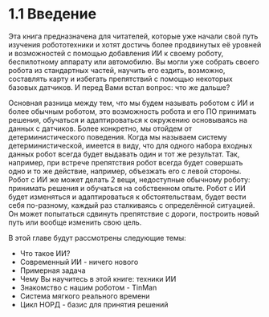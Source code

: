 # 1.1 Введение

Эта книга предназначена для читателей, которые уже начали свой путь изучения робототехники и хотят достичь более продвинутых её уровней и возможностей с помощью добавления ИИ к своему роботу, беспилотному аппарату или автомобилю. Вы могли уже собрать своего робота из стандартных частей, научить его ездить, возможно, составлять карту и избегать препятствий с помощью некоторых базовых датчиков. И перед Вами встал вопрос: что же дальше?

Основная разница между тем, что мы будем называть роботом с ИИ и более обычным роботом, это возможность робота и его ПО принимать решения, обучаться и адаптироваться к окружению основываясь на данных с датчиков. Более конкретно, мы отойдем от детерминистического поведения. Когда мы называем систему детерминистической, имеется в виду, что для одного набора входных данных робот всегда будет выдавать один и тот же результат. Так, например, при встрече препятствия робот всегда будет совершать одно и то же действие, например, объезжать его с левой стороны. Робот с ИИ же может делать 2 вещи, недоступные обычному роботу: принимать решения и обучаться на собственном опыте. Робот с ИИ будет изменяться и адаптироваться к обстоятельствам, будет вести себя по-разному, каждый раз сталкиваясь с определённой ситуацией. Он может попытаться сдвинуть препятствие с дороги, построить новый путь или вообще изменить свою цель.

В этой главе будут рассмотрены следующие темы:

* Что такое ИИ?
* Современный ИИ - ничего нового
* Примерная задача
* Чему Вы научитесь в этой книге: техники ИИ
* Знакомство с нашим роботом - TinMan
* Система мягкого реального времени
* Цикл НОРД - базис для принятия решений

